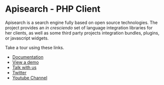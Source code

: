 # Apisearch - PHP Client

Apisearch is a search engine fully based on open source technologies.
The project provides an *in cresciendo* set of language integration libraries
for her clients, as well as some third party projects integration bundles,
plugins, or javascript widgets.

Take a tour using these links.

- [Documentation](http://docs.apisearch.io)
- [View a demo](http://apisearch.io)
- [Talk with us](https://apisearch.slack.com)
- [Twitter](https://twitter.com/apisearch_io)
- [Youtube Channel]()